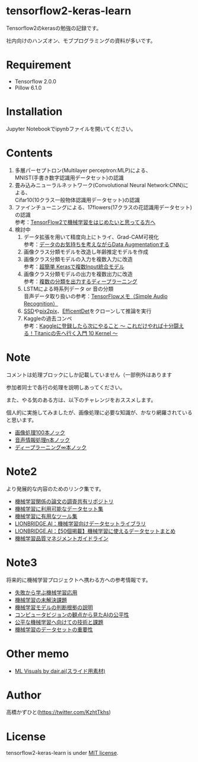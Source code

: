 # tensorflow2-keras-learn
 Tensorflow2のkerasの勉強の記録です。
 
 社内向けのハンズオン、モブプログラミングの資料が多いです。

# Requirement
 
* Tensorflow 2.0.0
* Pillow 6.1.0
 
# Installation
 
Jupyter Notebookでipynbファイルを開いてください。

# Contents

1. 多層パーセプトロン(Multilayer perceptron:MLP)による、<br>MNIST(手書き数字認識用データセット)の認識
1. 畳み込みニューラルネットワーク(Convolutional Neural Network:CNN)による、<br>Cifar10(10クラス一般物体認識用データセット)の認識
1. ファインチューニングによる、17flowers(17クラスの花認識用データセット)の認識<br>参考：[TensorFlow2で機械学習をはじめたいと思ってる方へ](https://qiita.com/tatsuya11bbs/items/7d7a2c920730ae0c592a)
1. 検討中
    1. データ拡張を用いて精度向上にトライ、Grad-CAM可視化<br>参考：[データのお気持ちを考えながらData Augmentationする](https://blog.shikoan.com/manual-augmentation/)
    1. 画像クラス分類モデルを改造し年齢推定モデルを作成
    1. 画像クラス分類モデルの入力を複数入力に改造<br>参考：[超簡単 Kerasで複数Input統合モデル](https://qiita.com/FukuharaYohei/items/58cfbce0ed81833a2da1)
    1. 画像クラス分類モデルの出力を複数出力に改造<br>参考：[複数の分類を出力するディープラーニング](https://qiita.com/cvusk/items/1439c1c6dde160c48d13)
    1. LSTMによる時系列データ or 音の分類<br>音声データ取り扱いの参考：[TensorFlowメモ（Simple Audio Recognition）](https://work-in-progress.hatenablog.com/entry/2020/02/08/111004)
    1. [SSD](https://github.com/calmisential/TensorFlow2.0_SSD)や[pix2pix](https://www.tensorflow.org/tutorials/generative/pix2pix)、[EfficentDet](https://github.com/Guillem96/efficientdet-tf)をクローンして推論を実行
    1. Kaggleの過去コンペ<br>参考：[Kaggleに登録したら次にやること ～ これだけやれば十分闘える！Titanicの先へ行く入門 10 Kernel ～](https://qiita.com/upura/items/3c10ff6fed4e7c3d70f0)
    

# Note

コメントは処理ブロックにしか記載していません（一部例外はあります

参加者同士で各行の処理を説明しあってください。

また、やる気のある方は、以下のチャレンジをおススメします。

個人的に実施してみましたが、画像処理に必要な知識が、かなり網羅されていると思います。

* [画像処理100本ノック](https://github.com/yoyoyo-yo/Gasyori100knock)
* [音声情報処理n本ノック](https://github.com/tam17aki/speech_process_exercise)
* [ディープラーニング∞本ノック](https://github.com/yoyoyo-yo/DeepLearningMugenKnock)

# Note2
より発展的な内容のためのリンク集です。

* [機械学習関係の論文の調査共有リポジトリ](https://github.com/arXivTimes/arXivTimes)
* [機械学習に利用可能なデータセット集](https://github.com/arXivTimes/arXivTimes/tree/master/datasets)
* [機械学習に有用なツール集](https://github.com/arXivTimes/arXivTimes/tree/master/tools)
* [LIONBRIDGE.AI：機械学習向けデータセットライブラリ](https://lionbridge.ai/ja/datasets/library/)
* [LIONBRIDGE.AI：【50個掲載】機械学習に使えるデータセットまとめ](https://lionbridge.ai/ja/datasets/the-50-best-free-datasets-for-machine-learning/)
* [機械学習品質マネジメントガイドライン](https://www.cpsec.aist.go.jp/achievements/aiqm/)

# Note3
将来的に機械学習プロジェクトへ携わる方への参考情報です。

* [失敗から学ぶ機械学習応用](https://www.slideshare.net/HiroyukiMasuda1/ss-181844477)
* [機械学習の未解決課題](https://www.slideshare.net/HiroyukiMasuda1/unsolved-machine-learning-problems-196997933)
* [機械学習モデルの判断根拠の説明](https://www.slideshare.net/SatoshiHara3/ver2-225753735)
* [コンピュータビジョンの観点から見たAIの公平性](https://www.slideshare.net/cvpaperchallenge/ai-229094219)
* [公平な機械学習へ向けての技術と課題](https://qiita.com/ly9988/items/6017404d23cfd38500c1)
* [機械学習のデータセットの重要性](https://qiita.com/nonbiri15/items/b29fe079d359d531bf85)


# Other memo
* [ML Visuals by dair.ai(スライド用素材)](https://docs.google.com/presentation/d/11mR1nkIR9fbHegFkcFq8z9oDQ5sjv8E3JJp1LfLGKuk/edit#slide=id.p)
 
# Author
高橋かずひと(https://twitter.com/KzhtTkhs)
 
# License 
tensorflow2-keras-learn is under [MIT license](https://en.wikipedia.org/wiki/MIT_License).
